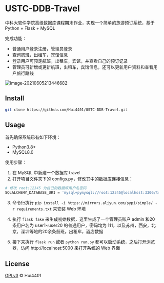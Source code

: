 # USTC-DDB-Travel
中科大软件学院高级数据库课程期末作业，实现一个简单的旅游预订系统，基于 Python + Flask + MySQL

完成功能：

- 普通用户登录注册，管理员登录
- 查询航班，出租车，宾馆信息
- 登录用户可预定航班，出租车，宾馆，并查看自己的预订记录
- 管理员可新增或更新航班，出租车，宾馆信息，还可以更新用户资料和查看用户旅行路线

![image-20210605213446682](https://cdn.jsdelivr.net/gh/Hui4401/file/imgbed/img/2021/06/05/20210605222957.png)

## Install

```bash
git clone https://github.com/Hui4401/USTC-DDB-Travel.git
```

## Usage

首先确保系统已有如下环境：

- Python3.8+
- MySQL8.0

使用步骤：

1. 在 MySQL 中新建一个数据库 travel
2. 打开项目文件夹下的 configs.py，修改其中的数据库连接信息：

```bash
# 修改 root:12345 为自己的数据库用户名密码
SQLALCHEMY_DATABASE_URI = 'mysql+pymysql://root:12345@localhost:3306/travel'
```

3. 命令行执行 `pip install -i https://mirrors.aliyun.com/pypi/simple/ -r requirements.txt` 来安装 Web 环境

4. 执行 `flask fake` 来生成初始数据，这里生成了一个管理员账户 admin 和20条用户名为 user1~user20
   的普通用户，密码均为 111，以及苏州，西安，北京，深圳等地的20余条航班，出租车，酒店数据

5. 接下来执行 `flask run` 或者 `python run.py` 都可以启动系统，之后打开浏览器，访问 http://localhost:5000 来打开系统的 Web 界面

## License

[GPLv3](LICENSE) © Hui4401
